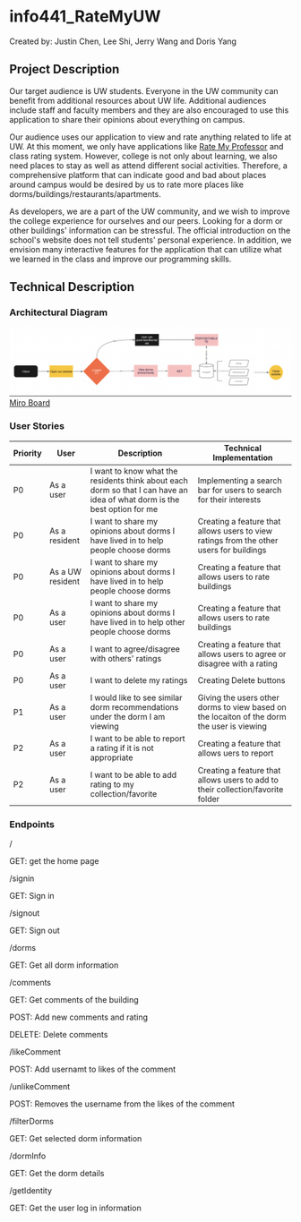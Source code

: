 # info441_RateMyUW

Created by: Justin Chen, Lee Shi, Jerry Wang and Doris Yang

## Project Description

Our target audience is UW students. Everyone in the UW community can benefit from additional resources about UW life. Additional audiences include staff and faculty members and they are also encouraged to use this application to share their opinions about everything on campus.

Our audience uses our application to view and rate anything related to life at UW. At this moment, we only have applications like [Rate My Professor](https://www.ratemyprofessors.com) and class rating system. However, college is not only about learning, we also need places to stay as well as attend different social activities. Therefore, a comprehensive platform that can indicate good and bad about places around campus would be desired by us to rate more places like dorms/buildings/restaurants/apartments.

As developers, we are a part of the UW community, and we wish to improve the college experience for ourselves and our peers. Looking for a dorm or other buildings' information can be stressful. The official introduction on the school's website does not tell students' personal experience. In addition, we envision many interactive features for the application that can utilize what we learned in the class and improve our programming skills.

## Technical Description

### Architectural Diagram

![title](public/imgs/flowchart.png)
[Miro Board](https://miro.com/welcomeonboard/ZEs0b2F5QjhKbFJZSjNqcFJxZzBkaGNxVFJDTDMzOWNKRDlOM1JMNERJVnZqOU5yV1lNZXlkclUwTzhsRVF1SnwzMDc0NDU3MzUwODMwNjQ3NjI3?invite_link_id=208893898690)

### User Stories

| Priority      | User | Description      | Technical Implementation      |
| ----------- | ----------- | ----------- | ----------- |
| P0      | As a user       | I want to know what the residents think about each dorm so that I can have an idea of what dorm is the best option for me       | Implementing a search bar for users to search for their interests ||
| P0   | As a resident        |I want to share my opinions about dorms I have lived in to help people choose dorms          | Creating a feature that allows users to view ratings from the other users for buildings ||
|P0 | As a UW resident | I want to share my opinions about dorms I have lived in to help people choose dorms| Creating a feature that allows users to rate buildings ||
|P0 | As a user | I want to share my opinions about dorms I have lived in to help other people choose dorms | Creating a feature that allows users to rate buildings ||
|P0 | As a user | I want to agree/disagree with others' ratings | Creating a feature that allows users to agree or disagree with a rating ||
|P0 | As a user | I want to delete my ratings | Creating Delete buttons||
|P1 | As a user | I would like to see similar dorm recommendations under the dorm I am viewing | Giving the users other dorms to view based on the locaiton of the dorm the user is viewing ||
|P2| As a user | I want to be able to report a rating if it is not appropriate | Creating a feature that allows uers to report ||
|P2 | As a user | I want to be able to add rating to my collection/favorite | Creating a feature that allows users to add to their collection/favorite folder||

### Endpoints

/

GET: get the home page

/signin

GET: Sign in

/signout

GET: Sign out

/dorms

GET: Get all dorm information

/comments

GET: Get comments of the building

POST: Add new comments and rating

DELETE: Delete comments

/likeComment

POST: Add usernamt to likes of the comment

/unlikeComment

POST: Removes the username from the likes of the comment

/filterDorms

GET: Get selected dorm information

/dormInfo

GET: Get the dorm details

/getIdentity

GET: Get the user log in information
